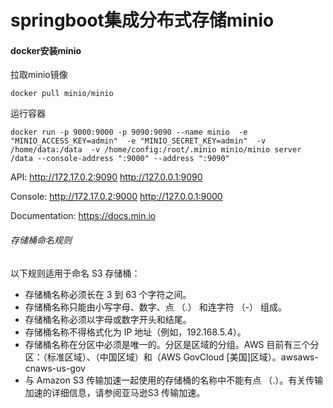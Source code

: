 # springboot集成分布式存储minio

#### docker安装minio

拉取minio镜像

```shell
docker pull minio/minio
```

运行容器

```shell
docker run -p 9000:9000 -p 9090:9090 --name minio  -e "MINIO_ACCESS_KEY=admin"  -e "MINIO_SECRET_KEY=admin"  -v /home/data:/data  -v /home/config:/root/.minio minio/minio server /data --console-address ":9000" --address ":9090"
```

API: http://172.17.0.2:9090  http://127.0.0.1:9090 

Console: http://172.17.0.2:9000 http://127.0.0.1:9000 

Documentation: https://docs.min.io

###### 存储桶命名规则

以下规则适用于命名 S3 存储桶：

-   存储桶名称必须长在 3 到 63 个字符之间。
-   存储桶名称只能由小写字母、数字、点 （.） 和连字符 （-） 组成。
-   存储桶名称必须以字母或数字开头和结尾。
-   存储桶名称不得格式化为 IP 地址（例如，192.168.5.4）。
-   存储桶名称在分区中必须是唯一的。分区是区域的分组。AWS 目前有三个分区：（标准区域）、（中国区域）和（AWS GovCloud \[美国\]区域）。awsaws-cnaws-us-gov
-   与 Amazon S3 传输加速一起使用的存储桶的名称中不能有点 （.）。有关传输加速的详细信息，请参阅亚马逊S3 传输加速。
